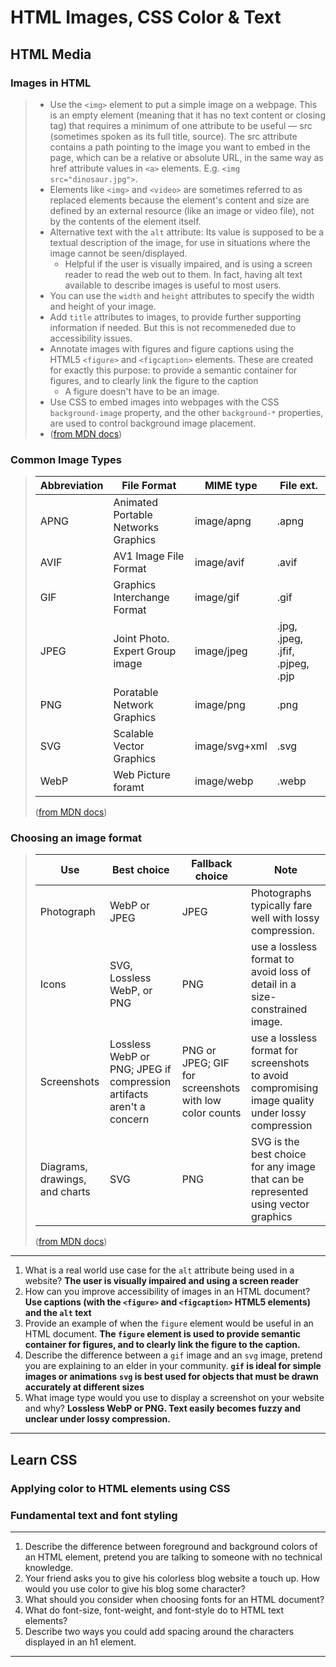 # HTML Images, CSS Color & Text

## HTML Media

### Images in HTML

> - Use the `<img>` element to put a simple image on a webpage. This is an empty element (meaning that it has no text content or closing tag) that requires a minimum of one attribute to be useful — src (sometimes spoken as its full title, source). The src attribute contains a path pointing to the image you want to embed in the page, which can be a relative or absolute URL, in the same way as href attribute values in `<a>` elements. E.g. `<img src="dinosaur.jpg">`.
> - Elements like `<img>` and `<video>` are sometimes referred to as replaced elements because the element's content and size are defined by an external resource (like an image or video file), not by the contents of the element itself.
> - Alternative text with the `alt` attribute: Its value is supposed to be a textual description of the image, for use in situations where the image cannot be seen/displayed.
>   - Helpful if the user is visually impaired, and is using a screen reader to read the web out to them. In fact, having alt text available to describe images is useful to most users.
> - You can use the `width` and `height` attributes to specify the width and height of your image.
> - Add `title` attributes to images, to provide further supporting information if needed. But this is not recommeneded due to accessibility issues.
> - Annotate images with figures and figure captions using the HTML5 `<figure>` and `<figcaption>` elements. These are created for exactly this purpose: to provide a semantic container for figures, and to clearly link the figure to the caption
>   - A figure doesn't have to be an image.
> - Use CSS to embed images into webpages with the CSS `background-image` property, and the other `background-*` properties, are used to control background image placement.
> - ([from MDN docs](https://developer.mozilla.org/en-US/docs/Learn/HTML/Multimedia_and_embedding/Images_in_HTML))

### Common Image Types

> | Abbreviation | File Format | MIME type | File ext. |
> | --- | --- | --- | --- |
> | APNG | Animated Portable Networks Graphics | image/apng | .apng |
> | AVIF | AV1 Image File Format | image/avif | .avif |
> | GIF | Graphics Interchange Format | image/gif | .gif |
> | JPEG | Joint Photo. Expert Group image | image/jpeg | .jpg, .jpeg, .jfif, .pjpeg, .pjp |
> | PNG | Poratable Network Graphics | image/png | .png |
> | SVG | Scalable Vector Graphics | image/svg+xml | .svg |
> | WebP | Web Picture foramt | image/webp | .webp |
> ([from MDN docs](https://developer.mozilla.org/en-US/docs/Web/Media/Formats/Image_types#common_image_file_types))

### Choosing an image format

> | Use | Best choice | Fallback choice | Note |
> | --- | --- | --- | --- |
> | Photograph | WebP or JPEG | JPEG | Photographs typically fare well with lossy compression. |
> | Icons | SVG, Lossless WebP, or PNG | PNG | use a lossless format to avoid loss of detail in a size-constrained image. |
> | Screenshots | Lossless WebP or PNG; JPEG if compression artifacts aren't a concern | PNG or JPEG; GIF for screenshots with low color counts | use a lossless format for screenshots to avoid compromising image quality under lossy compression |
> | Diagrams, drawings, and charts | SVG | PNG | SVG is the best choice for any image that can be represented using vector graphics |
> ([from MDN docs](https://developer.mozilla.org/en-US/docs/Web/Media/Formats/Image_types#choosing_an_image_format))

---

1. What is a real world use case for the `alt` attribute being used in a website? **The user is visually impaired and using a screen reader**
2. How can you improve accessibility of images in an HTML document? **Use captions (with the `<figure>` and `<figcaption>` HTML5 elements) and the `alt` text**
3. Provide an example of when the `figure` element would be useful in an HTML document. **The `figure` element is used to provide semantic container for figures, and to clearly link the figure to the caption.**
4. Describe the difference between a `gif` image and an `svg` image, pretend you are explaining to an elder in your community.
    **`gif` is ideal for simple images or animations**
    **`svg` is best used for objects that must be drawn accurately at different sizes**
5. What image type would you use to display a screenshot on your website and why? **Lossless WebP or PNG. Text easily becomes fuzzy and unclear under lossy compression.**

---

## Learn CSS

### Applying color to HTML elements using CSS

### Fundamental text and font styling

---

1. Describe the difference between foreground and background colors of an HTML element, pretend you are talking to someone with no technical knowledge.
2. Your friend asks you to give his colorless blog website a touch up. How would you use color to give his blog some character?
3. What should you consider when choosing fonts for an HTML document?
4. What do font-size, font-weight, and font-style do to HTML text elements?
5. Describe two ways you could add spacing around the characters displayed in an h1 element.

---